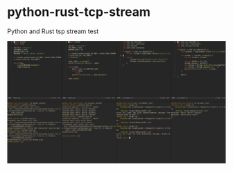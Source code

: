 # python-rust-tcp-stream
Python and Rust tsp stream test


![python-rust-tcp-stream](https://raw.githubusercontent.com/antonovmike/python-rust-tcp-stream/main/Screenshot.png)

